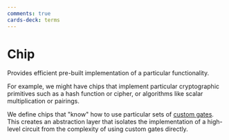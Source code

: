 ```yaml
---
comments: true
cards-deck: terms
---
```


# Chip []()

Provides efficient pre-built implementation of a particular functionality.

For example, we might have chips that implement particular cryptographic primitives such as a hash function or cipher, or algorithms
like scalar multiplication or pairings.
[](1724427043493)

We define chips that "know" how to use particular sets of [custom gates](gate.md). This creates an abstraction layer that isolates the
implementation of a high-level circuit from the complexity of using custom gates directly.


